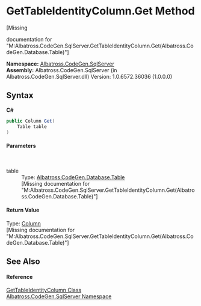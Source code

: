 # GetTableIdentityColumn.Get Method 
 

\[Missing <summary> documentation for "M:Albatross.CodeGen.SqlServer.GetTableIdentityColumn.Get(Albatross.CodeGen.Database.Table)"\]

**Namespace:**&nbsp;<a href="9727DDEC.md">Albatross.CodeGen.SqlServer</a><br />**Assembly:**&nbsp;Albatross.CodeGen.SqlServer (in Albatross.CodeGen.SqlServer.dll) Version: 1.0.6572.36036 (1.0.0.0)

## Syntax

**C#**<br />
``` C#
public Column Get(
	Table table
)
```


#### Parameters
&nbsp;<dl><dt>table</dt><dd>Type: <a href="F8EC018E.md">Albatross.CodeGen.Database.Table</a><br />\[Missing <param name="table"/> documentation for "M:Albatross.CodeGen.SqlServer.GetTableIdentityColumn.Get(Albatross.CodeGen.Database.Table)"\]</dd></dl>

#### Return Value
Type: <a href="9459F463.md">Column</a><br />\[Missing <returns> documentation for "M:Albatross.CodeGen.SqlServer.GetTableIdentityColumn.Get(Albatross.CodeGen.Database.Table)"\]

## See Also


#### Reference
<a href="C8BBE64F.md">GetTableIdentityColumn Class</a><br /><a href="9727DDEC.md">Albatross.CodeGen.SqlServer Namespace</a><br />